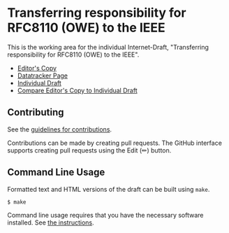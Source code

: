 # Transferring responsibility for RFC8110 (OWE) to the IEEE

This is the working area for the individual Internet-Draft, "Transferring responsibility for RFC8110 (OWE) to the IEEE".

* [Editor's Copy](https://wkumari.github.io/draft-wkumari-rfc8110-to-ieee/#go.draft-wkumari-rfc8110-to-ieee.html)
* [Datatracker Page](https://datatracker.ietf.org/doc/draft-wkumari-rfc8110-to-ieee)
* [Individual Draft](https://datatracker.ietf.org/doc/html/draft-wkumari-rfc8110-to-ieee)
* [Compare Editor's Copy to Individual Draft](https://wkumari.github.io/draft-wkumari-rfc8110-to-ieee/#go.draft-wkumari-rfc8110-to-ieee.diff)


## Contributing

See the
[guidelines for contributions](https://github.com/wkumari/draft-wkumari-rfc8110-to-ieee/blob/main/CONTRIBUTING.md).

Contributions can be made by creating pull requests.
The GitHub interface supports creating pull requests using the Edit (✏) button.


## Command Line Usage

Formatted text and HTML versions of the draft can be built using `make`.

```sh
$ make
```

Command line usage requires that you have the necessary software installed.  See
[the instructions](https://github.com/martinthomson/i-d-template/blob/main/doc/SETUP.md).

